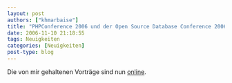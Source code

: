 ```yaml
---
layout: post
authors: ["khmarbaise"]
title: "PHPConference 2006 und der Open Source Database Conference 2006"
date: 2006-11-10 21:18:55
tags: Neuigkeiten
categories: [Neuigkeiten]
post-type: blog
---
```

Die von mir gehaltenen Vorträge sind nun <a href="http://www.soebes.de/public/lectures.de.html"  title="online.">online</a>.
